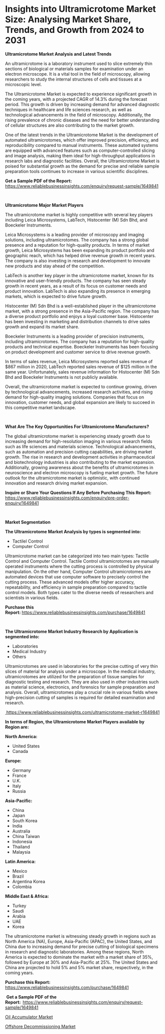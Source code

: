 <p><h1>Insights into Ultramicrotome Market Size: Analysing Market Share, Trends, and Growth from 2024 to 2031</h1></p><p><strong>Ultramicrotome Market Analysis and Latest Trends</strong></p>
<p><p>An ultramicrotome is a laboratory instrument used to slice extremely thin sections of biological or materials samples for examination under an electron microscope. It is a vital tool in the field of microscopy, allowing researchers to study the internal structures of cells and tissues at a microscopic level.</p><p>The Ultramicrotome Market is expected to experience significant growth in the coming years, with a projected CAGR of 14.3% during the forecast period. This growth is driven by increasing demand for advanced diagnostic techniques in healthcare and life sciences research, as well as technological advancements in the field of microscopy. Additionally, the rising prevalence of chronic diseases and the need for better understanding of cellular structures are also contributing to the market growth.</p><p>One of the latest trends in the Ultramicrotome Market is the development of automated ultramicrotomes, which offer improved precision, efficiency, and reproducibility compared to manual instruments. These automated systems are equipped with advanced features such as computer-controlled slicing and image analysis, making them ideal for high-throughput applications in research labs and diagnostic facilities. Overall, the Ultramicrotome Market is poised for substantial growth as the demand for precise and reliable sample preparation tools continues to increase in various scientific disciplines.</p></p>
<p><strong>Get a Sample PDF of the Report:&nbsp;</strong> <a href="https://www.reliablebusinessinsights.com/enquiry/request-sample/1649841">https://www.reliablebusinessinsights.com/enquiry/request-sample/1649841</a></p>
<p>&nbsp;</p>
<p><strong>Ultramicrotome Major Market Players</strong></p>
<p><p>The ultramicrotome market is highly competitive with several key players including Leica Microsystems, LabTech, Histocenter (M) Sdn Bhd, and Boeckeler Instruments. </p><p>Leica Microsystems is a leading provider of microscopy and imaging solutions, including ultramicrotomes. The company has a strong global presence and a reputation for high-quality products. In terms of market growth, Leica Microsystems has been expanding its product portfolio and geographic reach, which has helped drive revenue growth in recent years. The company is also investing in research and development to innovate new products and stay ahead of the competition.</p><p>LabTech is another key player in the ultramicrotome market, known for its innovative and user-friendly products. The company has seen steady growth in recent years, as a result of its focus on customer needs and product innovation. LabTech is also expanding its presence in emerging markets, which is expected to drive future growth.</p><p>Histocenter (M) Sdn Bhd is a well-established player in the ultramicrotome market, with a strong presence in the Asia-Pacific region. The company has a diverse product portfolio and enjoys a loyal customer base. Histocenter has been investing in marketing and distribution channels to drive sales growth and expand its market share.</p><p>Boeckeler Instruments is a leading provider of precision instruments, including ultramicrotomes. The company has a reputation for high-quality products and technical expertise. Boeckeler Instruments has been focusing on product development and customer service to drive revenue growth.</p><p>In terms of sales revenue, Leica Microsystems reported sales revenue of $867 million in 2020, LabTech reported sales revenue of $125 million in the same year. Unfortunately, sales revenue information for Histocenter (M) Sdn Bhd and Boeckeler Instruments is not publicly available. </p><p>Overall, the ultramicrotome market is expected to continue growing, driven by technological advancements, increased research activities, and rising demand for high-quality imaging solutions. Companies that focus on innovation, customer needs, and global expansion are likely to succeed in this competitive market landscape.</p></p>
<p>&nbsp;</p>
<p><strong>What Are The Key Opportunities For Ultramicrotome Manufacturers?</strong></p>
<p><p>The global ultramicrotome market is experiencing steady growth due to increasing demand for high-resolution imaging in various research fields such as life sciences and materials science. Technological advancements, such as automation and precision cutting capabilities, are driving market growth. The rise in research and development activities in pharmaceutical and biotechnology industries is also contributing to the market expansion. Additionally, growing awareness about the benefits of ultramicrotomes in neuroscience and electron microscopy is fueling market growth. The future outlook for the ultramicrotome market is optimistic, with continued innovation and research driving market expansion.</p></p>
<p><strong>Inquire or Share Your Questions If Any Before Purchasing This Report:</strong> <a href="https://www.reliablebusinessinsights.com/enquiry/pre-order-enquiry/1649841">https://www.reliablebusinessinsights.com/enquiry/pre-order-enquiry/1649841</a></p>
<p>&nbsp;</p>
<p><strong>Market Segmentation</strong></p>
<p><strong>The Ultramicrotome Market Analysis by types is segmented into:</strong></p>
<p><ul><li>Tactilel Control</li><li>Computer Control</li></ul></p>
<p><p>Ultramicrotome market can be categorized into two main types: Tactile Control and Computer Control. Tactile Control ultramicrotomes are manually operated instruments where the cutting process is controlled by physical manipulation. On the other hand, Computer Control ultramicrotomes are automated devices that use computer software to precisely control the cutting process. These advanced models offer higher accuracy, repeatability, and efficiency in sample preparation compared to tactile control models. Both types cater to the diverse needs of researchers and scientists in various fields.</p></p>
<p><strong>Purchase this Report:&nbsp;</strong><a href="https://www.reliablebusinessinsights.com/purchase/1649841">https://www.reliablebusinessinsights.com/purchase/1649841</a></p>
<p>&nbsp;</p>
<p><strong>The Ultramicrotome Market Industry Research by Application is segmented into:</strong></p>
<p><ul><li>Laboratories</li><li>Medical Industry</li><li>Others</li></ul></p>
<p><p>Ultramicrotomes are used in laboratories for the precise cutting of very thin slices of material for analysis under a microscope. In the medical industry, ultramicrotomes are utilized for the preparation of tissue samples for diagnostic testing and research. They are also used in other industries such as material science, electronics, and forensics for sample preparation and analysis. Overall, ultramicrotomes play a crucial role in various fields where high-precision cutting of samples is required for detailed examination and research.</p></p>
<p><a href="https://www.reliablebusinessinsights.com/ultramicrotome-market-r1649841">&nbsp;https://www.reliablebusinessinsights.com/ultramicrotome-market-r1649841</a></p>
<p><strong>In terms of Region, the Ultramicrotome Market Players available by Region are:</strong></p>
<p>
    <p> <strong> North America: </strong>
        <ul>
            <li>United States</li>
            <li>Canada</li>
        </ul>
        </p> 
    <p> <strong> Europe: </strong>
        <ul>
            <li>Germany</li>
            <li>France</li>
            <li>U.K.</li>
            <li>Italy</li>
            <li>Russia</li>
        </ul>
        </p> 
    <p> <strong> Asia-Pacific: </strong>
        <ul>
            <li>China</li>
            <li>Japan</li>
            <li>South Korea</li>
            <li>India</li>
            <li>Australia</li>
            <li>China Taiwan</li>
            <li>Indonesia</li>
            <li>Thailand</li>
            <li>Malaysia</li>
        </ul>
        </p> 
    <p> <strong> Latin America: </strong>
        <ul>
            <li>Mexico</li>
            <li>Brazil</li>
            <li>Argentina Korea</li>
            <li>Colombia</li>
        </ul>
        </p> 
    <p> <strong> Middle East & Africa: </strong>
        <ul>
            <li>Turkey</li>
            <li>Saudi</li>
            <li>Arabia</li>
            <li>UAE</li>
            <li>Korea</li>
        </ul>
    </p>
    </p>
<p><p>The ultramicrotome market is witnessing steady growth in regions such as North America (NA), Europe, Asia-Pacific (APAC), the United States, and China due to increasing demand for precise cutting of biological specimens in research and diagnostic laboratories. Among these regions, North America is expected to dominate the market with a market share of 35%, followed by Europe at 30% and Asia-Pacific at 25%. The United States and China are projected to hold 5% and 5% market share, respectively, in the coming years.</p></p>
<p><strong>Purchase this Report: </strong><a href="https://www.reliablebusinessinsights.com/purchase/1649841">https://www.reliablebusinessinsights.com/purchase/1649841</a></p>
<p>&nbsp;<strong>Get a Sample PDF of the Report:&nbsp;&nbsp;</strong><a href="https://www.reliablebusinessinsights.com/enquiry/request-sample/1649841">https://www.reliablebusinessinsights.com/enquiry/request-sample/1649841</a></p>
<p><strong></strong></p>
<p><p><a href="https://github.com/biheemgalvinlouises6hokrh3h/Market-Research-Report-List-3/blob/main/oil-accumulator-market.md">Oil Accumulator Market</a></p><p><a href="https://github.com/guneycigdem35/Market-Research-Report-List-4/blob/main/offshore-decommissioning-market.md">Offshore Decommissioning Market</a></p></p>